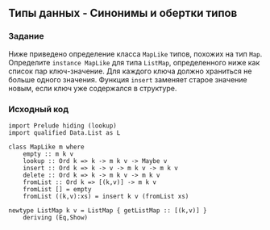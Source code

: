 ## Типы данных - Синонимы и обертки типов

### Задание

Ниже приведено определение класса `MapLike` типов, похожих на тип `Map`. Определите `instance MapLike` для типа `ListMap`, определенного ниже как список пар ключ-значение. Для каждого ключа должно храниться не больше одного значения. Функция `insert` заменяет старое значение новым, если ключ уже содержался в структуре.

### Исходный код

```
import Prelude hiding (lookup)
import qualified Data.List as L

class MapLike m where
    empty :: m k v
    lookup :: Ord k => k -> m k v -> Maybe v
    insert :: Ord k => k -> v -> m k v -> m k v
    delete :: Ord k => k -> m k v -> m k v
    fromList :: Ord k => [(k,v)] -> m k v
    fromList [] = empty
    fromList ((k,v):xs) = insert k v (fromList xs)

newtype ListMap k v = ListMap { getListMap :: [(k,v)] }
    deriving (Eq,Show)
```
